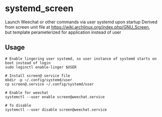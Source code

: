 # systemd_screen
Launch Weechat or other commands via user systemd upon startup 
Derived from screen unit file at https://wiki.archlinux.org/index.php/GNU_Screen, but template perameterized for application instead of user

## Usage

```shell
# Enable lingering user systemd, so user instance of systemd starts on boot instead of login
sudo loginctl enable-linger $USER
 
# Install screen@ service file
mkdir -p ~/.config/systemd/user
cp screen@.service ~/.config/systemd/user

# Enable for weechat
systemctl --user enable screen@weechat.service

# To disable 
systemctl --user disable screen@weechat.service
```
